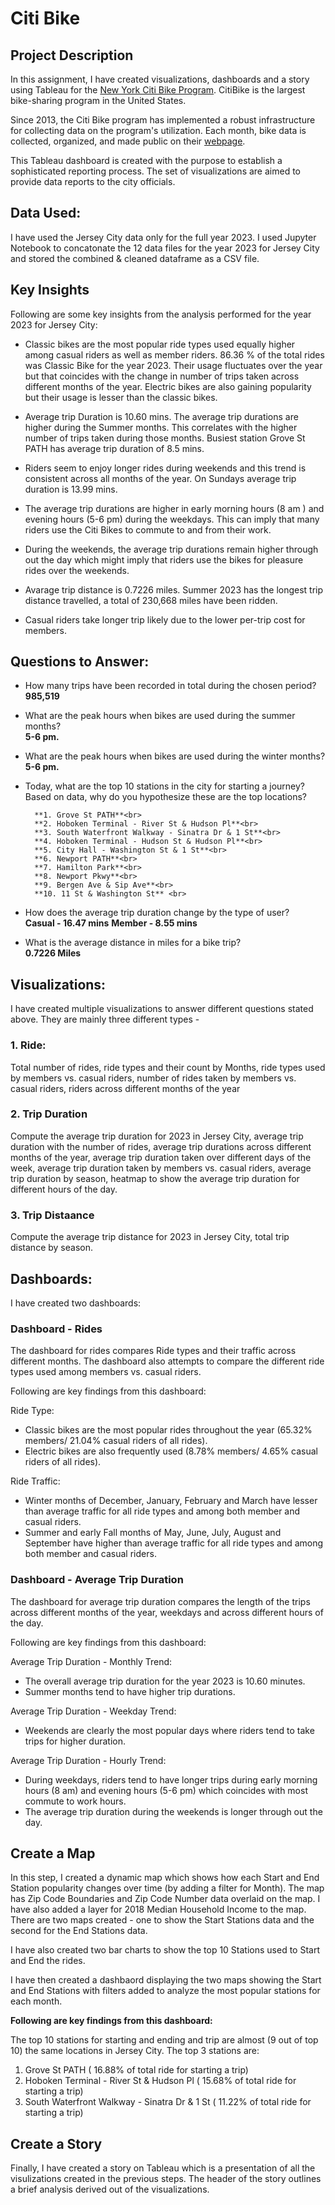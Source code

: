 # Citi Bike


## Project Description

In this assignment, I have created visualizations, dashboards and a story using Tableau for the [New York Citi Bike Program](https://en.wikipedia.org/wiki/Citi_Bike). CitiBike is the largest bike-sharing program in the United States.

Since 2013, the Citi Bike program has implemented a robust infrastructure for collecting data on the program's utilization. Each month, bike data is collected, organized, and made public on their [webpage](https://www.citibikenyc.com/system-data).

This Tableau dashboard is created with the purpose to establish a sophisticated reporting process. The set of visualizations are aimed to provide data reports to the city officials.


## Data Used:

I have used the Jersey City data only for the full year 2023. I used Jupyter Notebook to concatonate the 12 data files for the year 2023 for Jersey City and stored the combined & cleaned dataframe as a CSV file.


## Key Insights

Following are some key insights from the analysis performed for the year 2023 for Jersey City:
   
- Classic bikes are the most popular ride types used equally higher among casual riders as well as member riders. 86.36 % of the total rides was Classic Bike for the year 2023. Their usage fluctuates over the year but that coincides with the change in number of trips taken across different months of the year. Electric bikes are also gaining popularity but their usage is lesser than the classic bikes.

- Average trip Duration is 10.60 mins. The average trip durations are higher during the Summer months. This correlates with the higher number of trips taken during those months. Busiest station Grove St PATH has average trip duration of 8.5 mins. 

- Riders seem to enjoy longer rides during weekends and this trend is consistent across all months of the year. On Sundays average trip duration is 13.99 mins.

- The average trip durations are higher in early morning hours (8 am ) and evening hours (5-6 pm) during the weekdays. This can imply that many riders use the Citi Bikes to commute to and from their work. 

- During the weekends, the average trip durations remain higher through out the day which might imply that riders use the bikes for pleasure rides over the weekends.

- Avarage trip distance is 0.7226 miles. Summer 2023 has the longest trip distance travelled, a total of 230,668 miles have been ridden.  

- Casual riders take longer trip likely due to the lower per-trip cost for members. 


## Questions to Answer:

* How many trips have been recorded in total during the chosen period?<br>
**985,519** 

* What are the peak hours when bikes are used during the summer months?<br>
**5-6 pm.**

* What are the peak hours when bikes are used during the winter months?<br>
**5-6 pm.**

* Today, what are the top 10 stations in the city for starting a journey? Based on data, why do you hypothesize these are the top locations?<br>

        **1. Grove St PATH**<br>
        **2. Hoboken Terminal - River St & Hudson Pl**<br>
        **3. South Waterfront Walkway - Sinatra Dr & 1 St**<br>
        **4. Hoboken Terminal - Hudson St & Hudson Pl**<br>
        **5. City Hall - Washington St & 1 St**<br>
        **6. Newport PATH**<br>
        **7. Hamilton Park**<br>
        **8. Newport Pkwy**<br>
        **9. Bergen Ave & Sip Ave**<br>
        **10. 11 St & Washington St** <br>

* How does the average trip duration change by the type of user? <br>
**Casual - 16.47 mins**
**Member - 8.55  mins**

* What is the average distance in miles for a bike trip?<br>
**0.7226 Miles**


## Visualizations:

I have created multiple visualizations to answer different questions stated above. They are mainly three different types - 

### 1. Ride: 
Total number of rides, ride types and their count by Months, ride types used by members vs. casual riders,  number of rides taken by members vs. casual riders, riders across different months of the year

### 2. Trip Duration
Compute the average trip duration for 2023 in Jersey City, average trip duration with the number of rides, average trip durations across different months of the year, average trip duration taken over different days of the week, average trip duration taken by members vs. casual riders, average trip duration by season, heatmap to show the average trip duration for different hours of the day.

### 3. Trip Distaance
Compute the average trip distance for 2023 in Jersey City, total trip distance by season. 


##  Dashboards:
I have created two dashboards:

### Dashboard - Rides

The dashboard for rides compares Ride types and their traffic across different months. The dashboard also attempts to compare the different ride types used among members vs. casual riders.

Following are key findings from this dashboard:

Ride Type:

* Classic bikes are the most popular rides throughout the year (65.32% members/ 21.04% casual riders of all rides).
* Electric bikes are also frequently used (8.78% members/ 4.65% casual riders of all rides).

Ride Traffic:

* Winter months of December, January, February and March have lesser than average traffic for all ride types and among both member and casual riders.
* Summer and early Fall months of May, June, July, August and September have higher than average traffic for all ride types and among both member and casual riders.

### Dashboard - Average Trip Duration

The dashboard for average trip duration compares the length of the trips across different months of the year, weekdays and across different hours of the day.

Following are key findings from this dashboard:

Average Trip Duration - Monthly Trend:

* The overall average trip duration for the year 2023 is 10.60 minutes.
* Summer months tend to have higher trip durations.

Average Trip Duration - Weekday Trend:

* Weekends are clearly the most popular days where riders tend to take trips for higher duration.

Average Trip Duration - Hourly Trend:

* During weekdays, riders tend to have longer trips during early morning hours (8 am) and evening hours (5-6 pm) which coincides with most commute to work hours.
* The average trip duration during the weekends is longer through out the day.


## Create a Map

In this step, I created a dynamic map which shows how each Start and End Station popularity changes over time (by adding a filter for Month). The map has Zip Code Boundaries and Zip Code Number data overlaid on the map. I have also added a layer for 2018 Median Household Income to the map. There are two maps created - one to show the Start Stations data and the second for the End Stations data.

I have also created two bar charts to show the top 10 Stations used to Start and End the rides. 

I have then created a dashbaord displaying the two maps showing the Start and End Stations with filters added to analyze the most popular stations for each month.

**Following are key findings from this dashboard:**

The top 10 stations for starting and ending and trip are almost (9 out of top 10) the same locations in Jersey City. The top 3 stations are: 
1. Grove St PATH ( 16.88% of total ride for starting a trip)
2. Hoboken Terminal - River St & Hudson Pl ( 15.68% of total ride for starting a trip)
3. South Waterfront Walkway - Sinatra Dr & 1 St ( 11.22% of total ride for starting a trip)


## Create a Story

Finally, I have created a story on Tableau which is a presentation of all the visulizations created in the previous steps. The header of the story outlines a brief analysis derived out of the visualizations.
